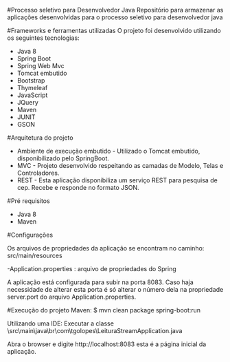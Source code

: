 #Processo seletivo para Desenvolvedor Java
Repositório para armazenar as aplicações desenvolvidas para o processo seletivo para desenvolvedor java

#Frameworks e ferramentas utilizadas
O projeto foi desenvolvido utilizando os seguintes tecnologias:
- Java 8
- Spring Boot
- Spring Web Mvc
- Tomcat embutido
- Bootstrap
- Thymeleaf
- JavaScript
- JQuery
- Maven
- JUNIT
- GSON

#Arquitetura do projeto
- Ambiente de execução embutido - Utilizado o Tomcat embutido, disponibilizado pelo SpringBoot.
- MVC - Projeto desenvolvido respeitando as camadas de  Modelo, Telas e Controladores.
- REST - Esta aplicação disponibiliza um serviço REST para pesquisa de cep. Recebe e responde no formato JSON.

#Pré requisitos
- Java 8
- Maven
	
#Configurações

Os arquivos de propriedades da aplicação se encontram no caminho: src/main/resources

-Application.properties : arquivo de propriedades do Spring

A aplicação está configurada para subir na porta 8083. Caso haja necessidade de alterar esta porta é só alterar o número dela na propriedade server.port do arquivo Application.properties.

#Execução do projeto
Maven: $ mvn clean package spring-boot:run

Utilizando uma IDE: Executar a classe \src\main\java\br\com\tgolopes\LeituraStreamApplication.java
	
Abra o browser e digite http://localhost:8083 esta é a página inicial da aplicação.




